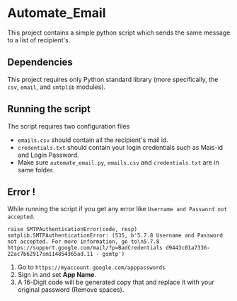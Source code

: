 # Automate_Email

This project contains a simple python script which sends the same message to a list of recipient's.

## Dependencies

This project requires only Python standard library
(more specifically, the `csv`, `email`, and `smtplib` modules).

## Running the script

The script requires two configuration files

* `emails.csv` should contain all the recipient's mail id.
* `credentials.txt` should contain your login credentials such as Mais-id and Login Password.
* Make sure `automate_email.py`, `emails.csv` and `credentials.txt` are in same folder.

## Error !
While running the script if you get any error like `Username and Password not accepted`.

`raise SMTPAuthenticationError(code, resp)
smtplib.SMTPAuthenticationError: (535, b'5.7.8 Username and Password not accepted. For more information, go to\n5.7.8  https://support.google.com/mail/?p=BadCredentials d9443c01a7336-22ac7b62917sm114854365ad.11 - gsmtp')`

1. Go to `https://myaccount.google.com/apppasswords`
2. Sign in and set **App Name**.
3. A 16-Digit code will be generated copy that and replace it with your original password (Remove spaces).
